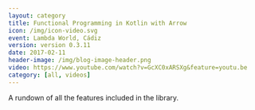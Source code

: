 ```yaml
---
layout: category
title: Functional Programming in Kotlin with Arrow
icon: /img/icon-video.svg
event: Lambda World, Cádiz
version: version 0.3.11
date: 2017-02-11
header-image: /img/blog-image-header.png
video: https://www.youtube.com/watch?v=GcXC0xARSXg&feature=youtu.be
category: [all, videos]
---
```


A rundown of all the features included in the library.